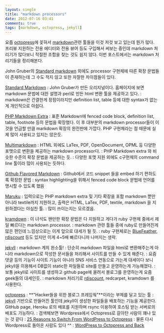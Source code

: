 ```yaml
---
layout: single
title: "markdown processors"
date: 2012-07-16 03:41
comments: true
tags: [markdown, octopress, jekyll]
---
```


요즘 [octopress]에 꽂혀서 [markdown]관련 툴들을 이것 저것 보고 있는데 뭔가 많다.
프리뷰 지원하는 전용 에디터와 전용 뷰어 등도 구입해서 써보는 중인데
markdown 처리기가 많다보니 적절한 조합을 찾는 것도 쉽지 않다.
이번 포스트에서는 markdown 처리기들을 정리해본다.

<!--more-->

John Gruber의 [Standard markdown][markdown] 외에도 processor 구현체에 따른 확장 문법들이 존재하는데
그 수도 적지 않고 또한 자잘한 차이점들이 있다.

[Standard Markdown][markdown]
: John Gruber가 만든 오리지널이다. 홈페이지에 보면 markdown 문법에 대한 설명과 perl로 만든 html 변환 툴을 제공하고 있다.
: markdown은 간결한게 장점이라지만 definition list, table 등에 대한 syntax가 없는게 개인적으로 아쉽다.

[PHP Markdown Extra][PME]
: 표준 Markdown에 fenced code block, definition list, table, footnote 등의 문법을 확장했다. 이 후 대부분의 markdown processor들이 이것을 언급할 만큼 markdown 확장의 완전판에 가깝다.
PHP 구현체라는 점 때문에 실제 많이 사용되고 있지는 않은듯.

[Multimarkdown]
: HTML 외에도 LaTex, PDF, OpenDocument, OPML 등 다양한 포맷으로 변환을 제공하는 markdown processor다.
: PHP Markdown extra 와 비슷한 수준의 확장 문법을 제공하는 듯.
: 다양한 포맷 지원 외에도 c구현체의 command line 툴이라 많이 사용되는 듯하다.

[Github Flavored Markdown][GFM]
: Github에서 코드 snippet 들을 embed 하기 편하도록 확장한 문법
: syntax highlighting을 위해서 fenced code block 문법에 언어를 명시할 수 있도록 했음

[Maruku]
: 입력으로는 PHP markdown extra 및 기타 확장을 포함 markdown 뿐만아니라 textile까지 지원하고, 출력은 HTML, LaTex, PDF, textile, markdown 을 지원하겠다는 야심찬 툴.
: 많이 쓰이는지는 모르겠음.

[kramdown]
: 이 녀석도 왠만한 확장 문법은 다 지원하고 게다가 ruby 구현체 중에서 제일 빠르다는 markdown processor.
: markdown 관련 툴들 중에 ruby로 만들어진게 많은 편인데 느낌상으로는 이게 앞으로 대세가 될 듯.
: ruby 구현체로는 [BlueFeather], [rdiscount] 등도 있지만 이게 4~5배 빠르다니까 나머지는 생략.

[jekyll]
: markdown 계의 완소툴!
: 단순히 markdown 파일을 html로 변환해주는게 아니라 markdown으로 작성한 문서들을 처리해서 사이트를 만들 수 있게 해준다.
: 요즘 댓글 등의 기능이 사이트 기능이 아니라 SNS 서비스 연동으로 가는게 대세이다 보니 jekyll을 이용해서 DB없이 static한 파일들로 site를 만들고 운영하는게 가능해졌다.
: 보통 jekyll로 사이트를 생성하고 github page에 올려서 블로그를 운영하는게 요즘 geek들의 대세인듯.
: markdown 처리기로 [rdiscount], redcarpet, kramdown 를 사용한다.

[octopress]
: **"Hacker들을 위한 블로그 프레임웍"**이라는 부제를 달고 있는 툴
: [jekyll] 기반으로 만들어진 툴인데 jekyll이 생성한 파일들을 배포하는 기능을 제공한다. GitHub page, Heroku 로의 배포를 지원하며 rsync 이용하여 호스팅 받는 서버로의 배포도 가능하다.
: 검색해보면 Wordpress에서 Octopress로 갈아탄 사람이 꽤나 있는 것 같다 : [25 Reasons to Switch From WordPress to Octopress](http://codebrief.com/2012/01/25-reasons-to-switch-from-wordpress-to-octopress/)
: 물론 다시 Wordpress로 돌아온 사람도 있다 ^^ : [WordPress to Octopress and Back](http://www.kevindangoor.com/2012/03/wordpress-to-octopress-and-back/)


[markdown]:http://daringfireball.net/projects/markdown/
[PME]: http://michelf.com/projects/php-markdown/extra/ (PHP Markdown Extra)
[GFM]:http://github.github.com/github-flavored-markdown/ (Github Flavored Markdown)
[multimarkdown]: http://fletcherpenney.net/multimarkdown/ (Multimarkdown)
[Maruku]:http://maruku.rubyforge.org/
[octopress]: http://octopress.org (Octopress)
[BlueFeather]:http://ruby.morphball.net/bluefeather/index_en.html (BlueFeather)
[rdiscount]:https://github.com/rtomayko/rdiscount/ (rdiscount)
[kramdown]:http://kramdown.rubyforge.org/ (kramdown)
[jekyll]:https://github.com/mojombo/jekyll/wiki/
